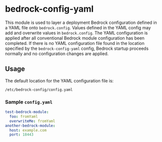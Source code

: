 # bedrock-config-yaml
This module is used to layer a deployment Bedrock configuration defined in
a YAML file onto `bedrock.config`. Values defined in the YAML config may add
and overwrite values in `bedrock.config`. The YAML configuration is applied
after all conventional Bedrock module configuration has been completed. If
there is no YAML configuration file found in the location specified by the
`bedrock-config-yaml` config, Bedrock startup proceeds normally and no
configuration changes are applied.

## Usage
The default location for the YAML configuration file is:
```
/etc/bedrock-config/config.yaml
```

### Sample `config.yaml`
```yaml
test-bedrock-module:
  foo: fromYaml
  overwriteMe: fromYaml
another-bedrock-module:
  host: example.com
  port: 18443
```
